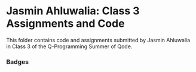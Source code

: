 # Jasmin Ahluwalia: Class 3 Assignments and Code
This folder contains code and assignments submitted by Jasmin Ahluwalia in Class 3 of the Q-Programming Summer of Qode.
### Badges